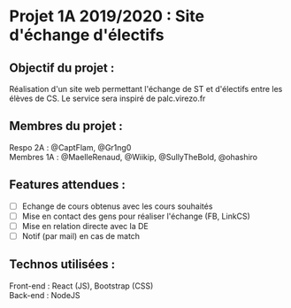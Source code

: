 # Projet 1A 2019/2020 : Site d'échange d'électifs

## Objectif du projet :

Réalisation d'un site web permettant l'échange de ST et d'électifs entre les élèves de CS. Le service sera inspiré de palc.virezo.fr

## Membres du projet :

Respo 2A : @CaptFlam, @Gr1ng0 <br/>
Membres 1A : @MaelleRenaud, @Wiikip, @SullyTheBold, @ohashiro

## Features attendues :
* [ ]  Echange de cours obtenus avec les cours souhaités
* [ ]  Mise en contact des gens pour réaliser l'échange (FB, LinkCS)
* [ ]  Mise en relation directe avec la DE
* [ ]  Notif (par mail) en cas de match

## Technos utilisées :
Front-end : React (JS), Bootstrap (CSS) <br/>
Back-end : NodeJS
